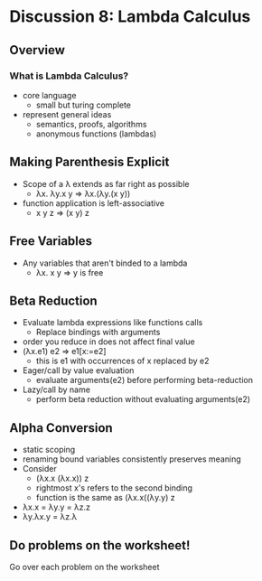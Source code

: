 # Discussion 8: Lambda Calculus

## Overview
### What is Lambda Calculus?
- core language
	- small but turing complete
- represent general ideas
   - semantics, proofs, algorithms
  - anonymous functions (lambdas)
 
 ## Making Parenthesis Explicit
 - Scope of a λ extends as far right as possible
   - λx. λy.x y => λx.(λy.(x y))
 - function application is left-associative 
   - x y z => (x y) z
## Free Variables
- Any variables that aren't binded to a lambda
   - λx. x y => y is free
## Beta Reduction
- Evaluate lambda expressions like functions calls
  - Replace bindings with arguments
- order you reduce in does not affect final value
- (λx.e1) e2 => e1[x:=e2] 
  - this is e1 with occurrences of x replaced by e2
- Eager/call by value evaluation
  -  evaluate arguments(e2) before performing beta-reduction
- Lazy/call by name
  - perform beta reduction without evaluating arguments(e2) 
## Alpha Conversion
- static scoping
- renaming bound variables consistently preserves meaning
- Consider
  -  (λx.x (λx.x)) z
  - rightmost x's refers to the second binding
  - function is the same as (λx.x((λy.y) z
- λx.x = λy.y = λz.z
- λy.λx.y = λz.λ
## Do problems on the worksheet!

Go over each problem on the worksheet
